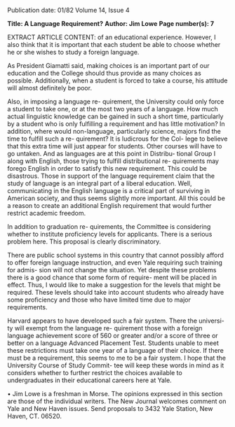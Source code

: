Publication date: 01/82
Volume 14, Issue 4

**Title: A Language Requirement?**
**Author: Jim Lowe**
**Page number(s): 7**

EXTRACT ARTICLE CONTENT:
of an educational experience. However,
I also think that it is important 
that each student be able to choose 
whether he or she wishes to study a 
foreign language. 

As President 
Giamatti said, making choices is an 
important part of our education and 
the College should thus provide as 
many choices as possible. Additionally,
when a student is forced to take a 
course, 
his attitude 
will 
almost 
definitely be poor. 

Also, in imposing a language re-
quirement, the University could only 
force a student to take one, or at the 
most two years of a language. How 
much actual linguistic knowledge can 
be gained in such a short time, particularly
by a student who is only 
fulfilling a requirement and has little 
motivation? In addition, where would 
non-language, particularly science, 
majors find the time to fulfill such a re-
quirement? It is ludicrous for the Col-
lege to believe that this extra time will 
just appear for students. Other courses 
will have to go untaken. And as languages
are at this point in Distribu-
tional Group I along with English, 
those trying to fulfill distributional re-
quirements may forego English in 
order to satisfy this new requirement. 
This could be disastrous. Those in 
support of the language requirement 
claim that the study of language is an 
integral part of a liberal education. 
Well, communicating in the English 
language is a critical part of surviving 
in American society, and thus seems 
slightly more important. All this could 
be a reason to create an additional 
English requirement that would further
restrict academic freedom. 

In addition 
to graduation 
re-
quirements, the Committee is considering
whether to institute proficiency levels
for applicants. There is a 
serious problem here. This proposal is 
clearly discriminatory. 

There are 
public school systems in this country 
that cannot possibly afford to offer 
foreign language instruction, and even 
Yale requiring such training for admis-
sion will not change the situation. 
Yet despite these problems there is a 
good chance that some form of require-
ment will be placed in effect. Thus, I 
would like to make a suggestion for the 
levels that might be required. These 
levels should take into account students 
who already have some proficiency 
and those who have limited time due to 
major requirements. 

Harvard appears to have developed 
such a fair system. There the universi-
ty will exempt from the language re-
quirement those with 
a 
foreign 
language achievement score of 560 or 
greater and/or a score of three or better 
on a language Advanced Placement 
Test. Students unable to meet these 
restrictions must take one year of a 
language of their choice. If there must 
be a requirement, this seems to me to 
be a fair system. I hope that the 
University Course of Study Commit-
tee will keep these words in mind as it 
considers whether to further restrict 
the choices available to undergraduates 
in their educational careers here at 
Yale. 

• 
Jim Lowe is a freshman in Morse. 
The opinions expressed in this section 
are those of the individual writers. The 
New Journal welcomes comment on 
Yale and New Haven issues. Send 
proposals to 3432 Yale Station, New 
Haven, CT. 06520.